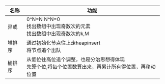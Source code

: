 


|名称|功能|
|---|---|
|异或|0^N=N N^N=0 <br>找出数组中出现奇数次的元素 <br> 找出数组中出现奇数次的k,M|
|堆排序|通过初始化节点往上走heapinsert<br>将节点追个出队|
|桶排序|从低位往高位追个调整，也是分治思想得体现<br>先算个位,将每个位置数算出来，再累计所有得位置，再移动位置|





